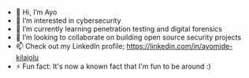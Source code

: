 - 👋 Hi, I’m Ayo
- 👀 I’m interested in cybersecurity
- 🌱 I’m currently learning penetration testing and digital forensics
- 💞️ I’m looking to collaborate on building open source security projects
- 📫 Check out my LinkedIn profile; https://linkedin.com/in/ayomide-kilajolu
- ⚡ Fun fact: It's now a known fact that I'm fun to be around :)

<!---
KillyJay/KillyJay is a ✨ special ✨ repository because its `README.md` (this file) appears on your GitHub profile.
You can click the Preview link to take a look at your changes.
--->
